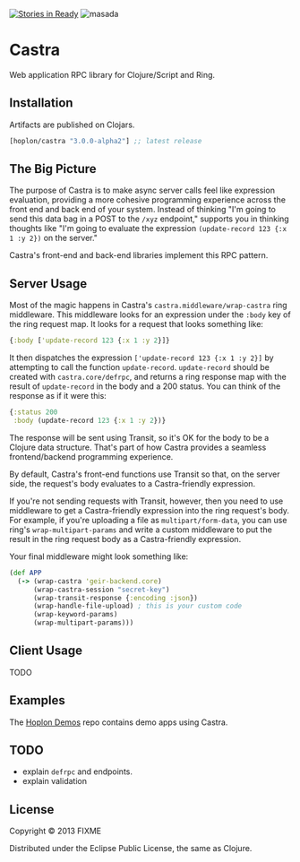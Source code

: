 [![Stories in Ready](https://badge.waffle.io/tailrecursion/castra.png?label=ready&title=Ready)](https://waffle.io/tailrecursion/castra)
![masada][2]

# Castra

Web application RPC library for Clojure/Script and Ring.

## Installation

Artifacts are published on Clojars.

[](dependency)
```clojure
[hoplon/castra "3.0.0-alpha2"] ;; latest release
```
[](/dependency)

## The Big Picture

The purpose of Castra is to make async server calls feel like
expression evaluation, providing a more cohesive programming
experience across the front end and back end of your system. Instead
of thinking "I'm going to send this data bag in a POST to the `/xyz`
endpoint," supports you in thinking thoughts like "I'm going to
evaluate the expression `(update-record 123 {:x 1 :y 2})` on the
server."

Castra's front-end and back-end libraries implement this RPC pattern.

## Server Usage

Most of the magic happens in Castra's `castra.middleware/wrap-castra`
ring middleware. This middleware looks for an expression under the
`:body` key of the ring request map. It looks for a request that looks
something like:

```clojure
{:body ['update-record 123 {:x 1 :y 2}]}
```

It then dispatches the expression `['update-record 123 {:x 1 :y 2}]`
by attempting to call the function `update-record`. `update-record`
should be created with `castra.core/defrpc`, and returns a ring
response map with the result of `update-record` in the body and a 200
status. You can think of the response as if it were this:

```clojure
{:status 200
 :body (update-record 123 {:x 1 :y 2})}
```

The response will be sent using Transit, so it's OK for the body to be
a Clojure data structure. That's part of how Castra provides a
seamless frontend/backend programming experience.

By default, Castra's front-end functions use Transit so that, on the
server side, the request's body evaluates to a Castra-friendly
expression.

If you're not sending requests with Transit, however, then you need to
use middleware to get a Castra-friendly expression into the ring
request's body. For example, if you're uploading a file as
`multipart/form-data`, you can use ring's `wrap-multipart-params` and
write a custom middleware to put the result in the ring request body
as a Castra-friendly expression.

Your final middleware might look something like:

```clojure
(def APP
  (-> (wrap-castra 'geir-backend.core)
      (wrap-castra-session "secret-key")
      (wrap-transit-response {:encoding :json})
      (wrap-handle-file-upload) ; this is your custom code
      (wrap-keyword-params)
      (wrap-multipart-params)))
```

## Client Usage

TODO

## Examples

The [Hoplon Demos][1] repo contains demo apps using Castra.

## TODO

* explain `defrpc` and endpoints.
* explain validation

## License

Copyright © 2013 FIXME

Distributed under the Eclipse Public License, the same as Clojure.

[1]: https://github.com/hoplon/demos
[2]: https://raw.github.com/hoplon/castra/master/img/Masada.png
